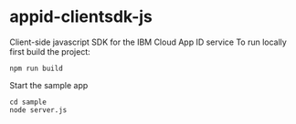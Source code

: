 # appid-clientsdk-js
Client-side javascript SDK for the IBM Cloud App ID service
To run locally first build the project:
```
npm run build
```

Start the sample app
```
cd sample
node server.js
```